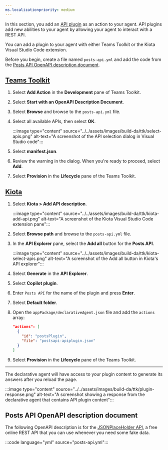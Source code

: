 ```yaml
---
ms.localizationpriority: medium
---
```


<!-- markdownlint-disable MD041 MD051 -->

In this section, you add an [API plugin](../../overview-api-plugins.md) as an action to your agent. API plugins add new abilities to your agent by allowing your agent to interact with a REST API.

You can add a plugin to your agent with either Teams Toolkit or the Kiota Visual Studio Code extension.

Before you begin, create a file named `posts-api.yml` and add the code from the [Posts API OpenAPI description document](#posts-api-openapi-description-document).

## [Teams Toolkit](#tab/ttk)

1. Select **Add Action** in the **Development** pane of Teams Toolkit.

1. Select **Start with an OpenAPI Description Document**.

1. Select **Browse** and browse to the `posts-api.yml` file.

1. Select all available APIs, then select **OK**.

    :::image type="content" source="../../assets/images/build-da/ttk/select-apis.png" alt-text="A screenshot of the API selection dialog in Visual Studio code":::

1. Select **manifest.json**.

1. Review the warning in the dialog. When you're ready to proceed, select **Add**.

1. Select **Provision** in the **Lifecycle** pane of the Teams Toolkit.

## [Kiota](#tab/kiota)

1. Select **Kiota > Add API description**.

    :::image type="content" source="../../assets/images/build-da/ttk/kiota-add-api.png" alt-text="A screenshot of the Kiota Visual Studio Code extension pane":::

1. Select **Browse path** and browse to the `posts-api.yml` file.

1. In the **API Explorer** pane, select the **Add all** button for the **Posts API**.

    :::image type="content" source="../../assets/images/build-da/ttk/kiota-select-apis.png" alt-text="A screenshot of the Add all button in Kiota's API explorer":::

1. Select **Generate** in the **API Explorer**.

1. Select **Copilot plugin**.

1. Enter `Posts API` for the name of the plugin and press **Enter**.

1. Select **Default folder**.

1. Open the `appPackage/declarativeAgent.json` file and add the `actions` array:

    ```json
    "actions": [
      {
        "id": "postsPlugin",
        "file": "postsapi-apiplugin.json"
      }
    ]
    ```

1. Select **Provision** in the **Lifecycle** pane of the Teams Toolkit.

---

The declarative agent will have access to your plugin content to generate its answers after you reload the page.

:::image type="content" source="../../assets/images/build-da/ttk/plugin-response.png" alt-text="A screenshot showing a response from the declarative agent that contains API plugin content":::

## Posts API OpenAPI description document

The following OpenAPI description is for the [JSONPlaceHolder API](https://jsonplaceholder.typicode.com/), a free online REST API that you can use whenever you need some fake data.

:::code language="yml" source="posts-api.yml":::
